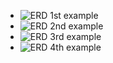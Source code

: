 * ![ERD 1st example](/projects/lessons/week_4/erd_1.jpg?raw=true "ERD 1st example")
* ![ERD 2nd example](/projects/lessons/week_4/erd_2.jpg?raw=true "ERD 2nd example")
* ![ERD 3rd example](/projects/lessons/week_4/erd_3.jpg?raw=true "ERD 3rd example")
* ![ERD 4th example](/projects/lessons/week_4/erd_4.jpg?raw=true "ERD 4th example")
